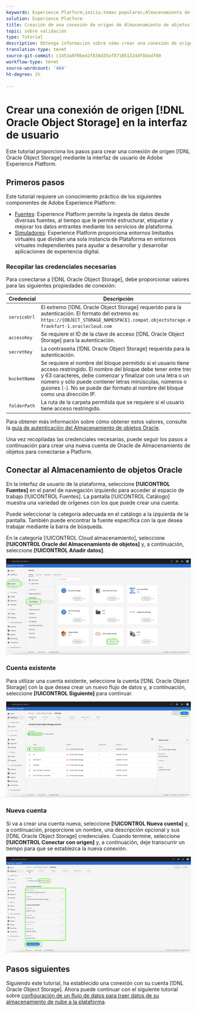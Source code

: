 ```yaml
---
keywords: Experience Platform;inicio;temas populares;Almacenamiento de objetos Oracle;almacenamiento de objetos oracle
solution: Experience Platform
title: Creación de una conexión de origen de Almacenamiento de objetos Oracle en la interfaz de usuario
topic: sobre validación
type: Tutorial
description: Obtenga información sobre cómo crear una conexión de origen de Almacenamiento de objetos Oracle mediante la interfaz de usuario de Adobe Experience Platform.
translation-type: tm+mt
source-git-commit: c1453a9f0be42f834d35af871051324df8dadf80
workflow-type: tm+mt
source-wordcount: '464'
ht-degree: 1%

---
```



# Crear una conexión de origen [!DNL Oracle Object Storage] en la interfaz de usuario

Este tutorial proporciona los pasos para crear una conexión de origen [!DNL Oracle Object Storage] mediante la interfaz de usuario de Adobe Experience Platform.

## Primeros pasos

Este tutorial requiere un conocimiento práctico de los siguientes componentes de Adobe Experience Platform:

* [Fuentes](../../../../home.md): Experience Platform permite la ingesta de datos desde diversas fuentes, al tiempo que le permite estructurar, etiquetar y mejorar los datos entrantes mediante los servicios de plataforma.
* [Simuladores](../../../../../sandboxes/home.md): Experience Platform proporciona entornos limitados virtuales que dividen una sola instancia de Plataforma en entornos virtuales independientes para ayudar a desarrollar y desarrollar aplicaciones de experiencia digital.

### Recopilar las credenciales necesarias

Para conectarse a [!DNL Oracle Object Storage], debe proporcionar valores para las siguientes propiedades de conexión:

| Credencial | Descripción |
| ---------- | ----------- |
| `serviceUrl` | El extremo [!DNL Oracle Object Storage] requerido para la autenticación. El formato del extremo es: `https://{OBJECT_STORAGE_NAMESPACE}.compat.objectstorage.eu-frankfurt-1.oraclecloud.com` |
| `accessKey` | Se requiere el ID de la clave de acceso [!DNL Oracle Object Storage] para la autenticación. |
| `secretKey` | La contraseña [!DNL Oracle Object Storage] requerida para la autenticación. |
| `bucketName` | Se requiere el nombre del bloque permitido si el usuario tiene acceso restringido. El nombre del bloque debe tener entre tres y 63 caracteres, debe comenzar y finalizar con una letra o un número y sólo puede contener letras minúsculas, números o guiones (`-`). No se puede dar formato al nombre del bloque como una dirección IP. |
| `folderPath` | La ruta de la carpeta permitida que se requiere si el usuario tiene acceso restringido. |

Para obtener más información sobre cómo obtener estos valores, consulte la [guía de autenticación del Almacenamiento de objetos Oracle](https://docs.oracle.com/en-us/iaas/Content/Identity/Concepts/usercredentials.htm#User_Credentials).

Una vez recopiladas las credenciales necesarias, puede seguir los pasos a continuación para crear una nueva cuenta de Oracle de Almacenamiento de objetos para conectarse a Platform.

## Conectar al Almacenamiento de objetos Oracle

En la interfaz de usuario de la plataforma, seleccione **[!UICONTROL Fuentes]** en el panel de navegación izquierdo para acceder al espacio de trabajo [!UICONTROL Fuentes]. La pantalla [!UICONTROL Catálogo] muestra una variedad de orígenes con los que puede crear una cuenta.

Puede seleccionar la categoría adecuada en el catálogo a la izquierda de la pantalla. También puede encontrar la fuente específica con la que desea trabajar mediante la barra de búsqueda.

En la categoría [!UICONTROL Cloud almacenamiento], seleccione **[!UICONTROL Oracle del Almacenamiento de objetos]** y, a continuación, seleccione **[!UICONTROL Añadir datos]**.

![catálogo](../../../../images/tutorials/create/oracle-object-storage/catalog.png)

### Cuenta existente

Para utilizar una cuenta existente, seleccione la cuenta [!DNL Oracle Object Storage] con la que desea crear un nuevo flujo de datos y, a continuación, seleccione **[!UICONTROL Siguiente]** para continuar.

![existente](../../../../images/tutorials/create/oracle-object-storage/existing.png)

### Nueva cuenta

Si va a crear una cuenta nueva, seleccione **[!UICONTROL Nueva cuenta]** y, a continuación, proporcione un nombre, una descripción opcional y sus [!DNL Oracle Object Storage] credenciales. Cuando termine, seleccione **[!UICONTROL Conectar con origen]** y, a continuación, deje transcurrir un tiempo para que se establezca la nueva conexión.

![new](../../../../images/tutorials/create/oracle-object-storage/new.png)

## Pasos siguientes

Siguiendo este tutorial, ha establecido una conexión con su cuenta [!DNL Oracle Object Storage]. Ahora puede continuar con el siguiente tutorial sobre [configuración de un flujo de datos para traer datos de su almacenamiento de nube a la plataforma](../../dataflow/batch/cloud-storage.md).
